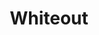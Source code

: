 ---
title: "Whiteout"
summary: "Members: Andrew Jones Paul Carroll Eric Lindsay Stuart Smith ."
image: "whiteout.jpg"
apple_music_artist_url: "https://music.apple.com/gb/artist/whiteout/1637612791"
wikipedia_url: "none"
---